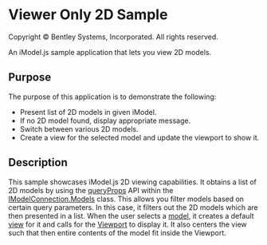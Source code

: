 # Viewer Only 2D Sample

Copyright © Bentley Systems, Incorporated. All rights reserved.

An iModel.js sample application that lets you view 2D models.

## Purpose

The purpose of this application is to demonstrate the following:

- Present list of 2D models in given iModel.
- If no 2D model found, display appropriate message.
- Switch between various 2D models.
- Create a view for the selected model and update the viewport to show it.

## Description

This sample showcases iModel.js 2D viewing capabilities. It obtains a list of 2D models by using the [queryProps](https://www.itwinjs.org/reference/core-frontend/imodelconnection/imodelconnection/imodelconnection.views/queryprops/) API within the [IModelConnection.Models](https://www.itwinjs.org/reference/core-frontend/imodelconnection/imodelconnection/imodelconnection.models/) class. This allows you filter models based on certain query parameters. In this case, it filters out the 2D models which are then presented in a list. When the user selects a [model](https://www.imodeljs.org/reference/core-backend/models/model/?term=model), it creates a default [view](https://www.imodeljs.org/learning/frontend/views/) for it and calls for the [Viewport](https://www.imodeljs.org/reference/core-frontend/views/viewport/?term=viewport) to display it. It also centers the view such that then entire contents of the model fit inside the Viewport.
